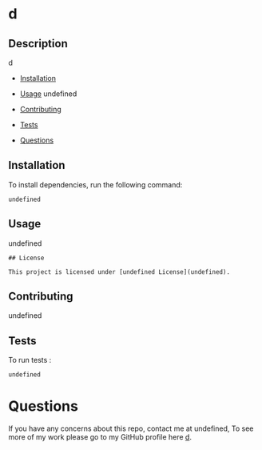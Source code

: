 # d


## Description
d

* [Installation](#installation)

* [Usage](#usage)
undefined
* [Contributing](#contributing)

* [Tests](#tests)

* [Questions](#questions)

## Installation

To install dependencies, run the following command:

```
undefined
```

## Usage 

undefined


    ## License
    
    This project is licensed under [undefined License](undefined).
    

## Contributing

undefined

## Tests

To run tests :
```
undefined
```

# Questions

If you have any concerns about this repo, contact me at undefined, To see more of my work please go to my GitHub profile here [d](https://github.com/JohnnyC7212?tab=repositories/d/).

